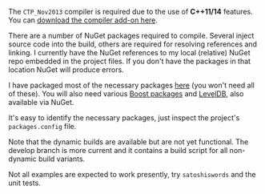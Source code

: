 The `CTP_Nov2013` compiler is required due to the use of **C++11/14** features. You can [download the compiler add-on here](http://www.microsoft.com/en-us/download/details.aspx?id=41151).

There are a number of NuGet packages required to compile. Several inject source code into the build, others are required for resolving references and linking. I currently have the NuGet references to my local (relative) NuGet repo embedded in the project files. If you don't have the packages in that location NuGet will produce errors.

I have packaged most of the necessary packages [here](http://www.nuget.org/profiles/evoskuil/) (you won't need all of these). You will also need various [Boost packages](http://sergey-shandar.blogspot.com/2013/08/boost-on-nugetorg.html) and [LevelDB](http://www.nuget.org/packages/LevelDB/), also available via NuGet.

It's easy to identify the necessary packages, just inspect the project's `packages.config` file.

Note that the dynamic builds are available but are not yet functional. The develop branch is more current and it contains a build script for all non-dynamic build variants.

Not all examples are expected to work presently, try `satoshiswords` and the unit tests.
